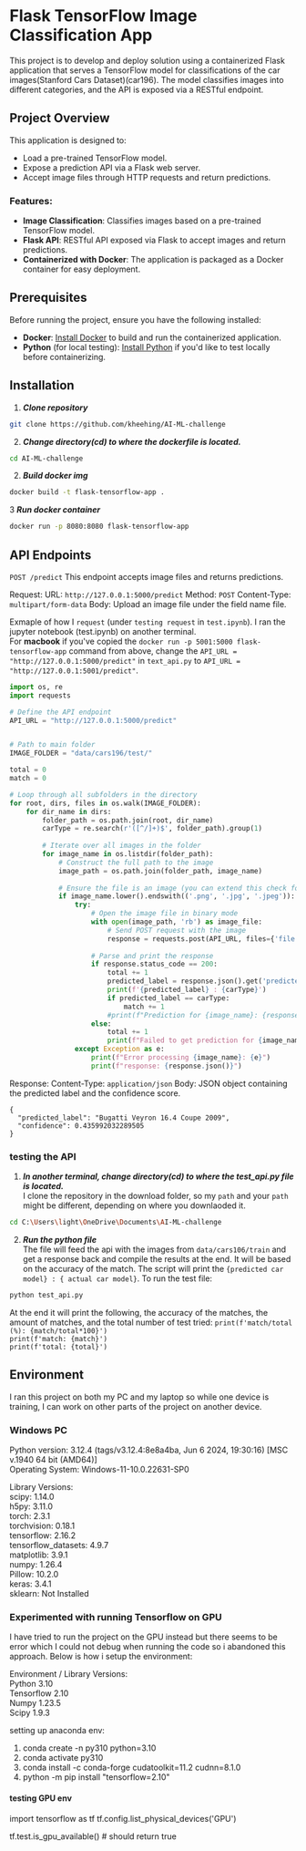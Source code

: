 # Flask TensorFlow Image Classification App
This project is to develop and deploy solution using a containerized Flask application that serves a TensorFlow model for classifications of the car images(Stanford Cars Dataset)(car196). The model classifies images into different categories, and the API is exposed via a RESTful endpoint.

## Project Overview

This application is designed to:
- Load a pre-trained TensorFlow model.
- Expose a prediction API via a Flask web server.
- Accept image files through HTTP requests and return predictions.

### Features:
- **Image Classification**: Classifies images based on a pre-trained TensorFlow model.
- **Flask API**: RESTful API exposed via Flask to accept images and return predictions.
- **Containerized with Docker**: The application is packaged as a Docker container for easy deployment.

## Prerequisites

Before running the project, ensure you have the following installed:

- **Docker**: [Install Docker](https://www.docker.com/get-started) to build and run the containerized application.
- **Python** (for local testing): [Install Python](https://www.python.org/downloads/) if you'd like to test locally before containerizing.

## Installation

1.  ***Clone repository***
``` bash
git clone https://github.com/kheehing/AI-ML-challenge
```
2.  ***Change directory(cd) to where the dockerfile is located.***  
``` bash
cd AI-ML-challenge
```
2.  ***Build docker img***  
   
``` bash
docker build -t flask-tensorflow-app .
```
3  ***Run docker container***
``` bash
docker run -p 8080:8080 flask-tensorflow-app
```


## API Endpoints
`POST /predict`
This endpoint accepts image files and returns predictions.

Request:
URL: `http://127.0.0.1:5000/predict`
Method: `POST`
Content-Type: `multipart/form-data`
Body: Upload an image file under the field name file.

Exmaple of how I `request` (under `testing request` in `test.ipynb`). I ran the jupyter notebook (test.ipynb) on another terminal.  
For <b>macbook</b> if you've copied the `docker run -p 5001:5000 flask-tensorflow-app` command from above, change the `API_URL = "http://127.0.0.1:5000/predict"` in `text_api.py` to `API_URL = "http://127.0.0.1:5001/predict"`.

``` python
import os, re
import requests

# Define the API endpoint
API_URL = "http://127.0.0.1:5000/predict"


# Path to main folder
IMAGE_FOLDER = "data/cars196/test/"

total = 0
match = 0

# Loop through all subfolders in the directory
for root, dirs, files in os.walk(IMAGE_FOLDER):
    for dir_name in dirs:
        folder_path = os.path.join(root, dir_name)
        carType = re.search(r'([^/]+)$', folder_path).group(1)
        
        # Iterate over all images in the folder
        for image_name in os.listdir(folder_path):
            # Construct the full path to the image
            image_path = os.path.join(folder_path, image_name)
        
            # Ensure the file is an image (you can extend this check for other formats if needed)
            if image_name.lower().endswith(('.png', '.jpg', '.jpeg')):
                try:
                    # Open the image file in binary mode
                    with open(image_path, 'rb') as image_file:
                        # Send POST request with the image
                        response = requests.post(API_URL, files={'file': image_file})
                        
                    # Parse and print the response
                    if response.status_code == 200:
                        total += 1
                        predicted_label = response.json().get('predicted_label')
                        print(f'{predicted_label} : {carType}')
                        if predicted_label == carType:
                            match += 1
                        #print(f"Prediction for {image_name}: {response.json()}")
                    else:
                        total += 1
                        print(f"Failed to get prediction for {image_name}. Status code: {response.status_code}")
                except Exception as e:
                    print(f"Error processing {image_name}: {e}")
                    print(f"response: {response.json()}")
```

Response:
Content-Type: `application/json`
Body: JSON object containing the predicted label and the confidence score.
```
{
  "predicted_label": "Bugatti Veyron 16.4 Coupe 2009",
  "confidence": 0.435992032289505
}
```
### testing the API
1.  ***In another terminal, change directory(cd) to where the test_api.py file is located.***  
   I clone the repository in the download folder, so my `path` and your `path` might be different, depending on where you downlaoded it.
``` bash
cd C:\Users\light\OneDrive\Documents\AI-ML-challenge
```

2. ***Run the python file***\
   The file will feed the api with the images from `data/cars106/train` and get a response back and compile the results at the end. It will be based on the accuracy of the match. The script will print the `{predicted car model} : { actual car model}`. To run the test  file:
``` bash
python test_api.py
```
At the end it will print the following, the accuracy of the matches, the amount of matches, and the total number of test tried:
` print(f'match/total (%): {match/total*100}')  `  
`print(f'match: {match}')  `  
`print(f'total: {total}')`  

## Environment
I ran this project on both my PC and my laptop so while one device is training, I can work on other parts of the project on another device.

### Windows PC 
Python version: 3.12.4 (tags/v3.12.4:8e8a4ba, Jun  6 2024, 19:30:16) [MSC v.1940 64 bit (AMD64)]  
Operating System: Windows-11-10.0.22631-SP0  
 
Library Versions:  
scipy: 1.14.0  
h5py: 3.11.0  
torch: 2.3.1  
torchvision: 0.18.1  
tensorflow: 2.16.2  
tensorflow_datasets: 4.9.7  
matplotlib: 3.9.1  
numpy: 1.26.4  
Pillow: 10.2.0  
keras: 3.4.1  
sklearn: Not Installed  

### Experimented with running Tensorflow on GPU
I have tried to run the project on the GPU instead but there seems to be error which I could not debug when running the code so i abandoned this approach. Below is how i setup the environment:

Environment / Library Versions:  
Python 3.10  
Tensorflow 2.10  
Numpy 1.23.5  
Scipy 1.9.3  

setting up anaconda env:
1. conda create -n py310 python=3.10
2. conda activate py310
3. conda install -c conda-forge cudatoolkit=11.2 cudnn=8.1.0
4. python -m pip install "tensorflow=2.10"

#### testing GPU env
import tensorflow as tf
tf.config.list_physical_devices('GPU')

tf.test.is_gpu_available() # should return true
